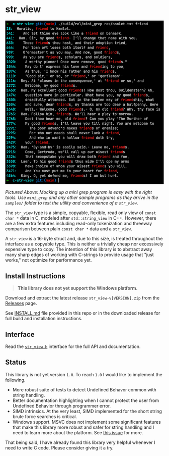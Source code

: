 # str_view

![mini-grep](/images/mini-grep.png)

*Pictured Above: Mocking up a mini grep program is easy with the right tools. Use `mini_grep` and any other sample programs as they arrive in the `samples/` folder to test the utility and convenience of a `str_view`.*

The `str_view` type is a simple, copyable, flexible, read only view of `const char *` data in C, modeled after `std::string_view` in C++. However, there are a few extra features including read-only tokenization and threeway comparison between plain `const char *` data and a `str_view`.

A `str_view` is a 16-byte struct and, due to this size, is treated throughout the interface as a copyable type. This is neither a trivially cheap nor excessively expensive type to copy. The intention of this library is to abstract away many sharp edges of working with C-strings to provide usage that "just works," not optimize for performance yet.

## Install Instructions

> **This library does not yet support the Windows platform.**

Download and extract the latest release `str_view-v[VERSION].zip` from the [Releases](https://github.com/agl-alexglopez/str_view/releases) page.

See [INSTALL.md](/INSTALL.md) file provided in this repo or in the downloaded release for full build and installation instructions.

## Interface

Read the [`str_view.h`](/str_view/str_view.h) interface for the full API and documentation.

## Status

This library is not yet version `1.0`. To reach `1.0` I would like to implement the following.

- More robust suite of tests to detect Undefined Behavor common with string handling.
- Better documentation highlighting when I cannot protect the user from Undefined Behavior through programmer error.
- SIMD intrinsics. At the very least, SIMD implemented for the short string brute force searches is critical.
- Windows support. MSVC does not implement some significant features that make this library more robust and safer for string handling and I need to learn more about the platform. See [this issue](https://github.com/agl-alexglopez/str_view/issues/9) for more.

That being said, I have already found this library very helpful whenever I need to write C code. Please consider giving it a try.
